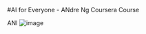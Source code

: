 #AI for Everyone - ANdre Ng Coursera Course

ANI
![image](https://user-images.githubusercontent.com/61898308/168974942-0114cd35-af90-42c8-8f2b-47c70d3b5e44.png)

